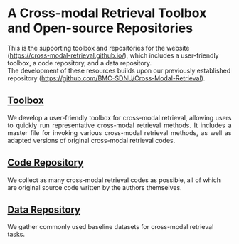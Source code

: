 # A Cross-modal Retrieval Toolbox and Open-source Repositories
This is the supporting toolbox and repositories for the website (https://cross-modal-retrieval.github.io/), which includes a user-friendly toolbox, a code repository, and a data repository.  
The development of these resources builds upon our previously established repository (https://github.com/BMC-SDNU/Cross-Modal-Retrieval).

## [Toolbox](https://github.com/cross-modal-retrieval/cross-modal-retrieval/tree/main/Toolbox)
<div style="text-align: justify;">
We develop a user-friendly toolbox for cross-modal retrieval, allowing users to quickly run representative cross-modal retrieval methods. It includes a master file for invoking various cross-modal retrieval methods, as well as adapted versions of original cross-modal retrieval codes.
</div>

## [Code Repository](https://github.com/cross-modal-retrieval/cross-modal-retrieval/tree/main/Code-repository)
We collect as many cross-modal retrieval codes as possible, all of which are original source code written by the authors themselves.

## [Data Repository](https://github.com/cross-modal-retrieval/cross-modal-retrieval/tree/main/Data-repository)
We gather commonly used baseline datasets for cross-modal retrieval tasks.


